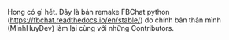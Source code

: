 Hong có gì hết. Đây là bản remake FBChat python (https://fbchat.readthedocs.io/en/stable/) do chính bản thân mình (MinhHuyDev) làm lại cùng với những Contributors.

